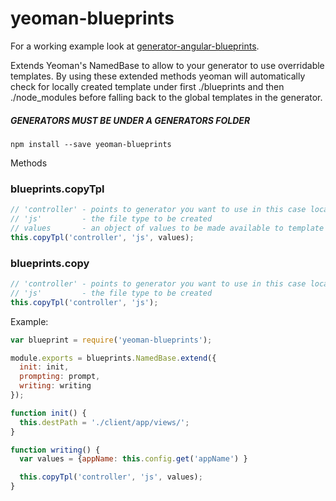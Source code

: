 # yeoman-blueprints

For a working example look at [generator-angular-blueprints](https://github.com/deebloo/generator-angular-blueprint).

Extends Yeoman's NamedBase to allow to your generator to use overridable templates.
By using these extended methods yeoman will automatically check for locally created template under first ./blueprints and then ./node_modules before falling back to the global templates in the generator.

##### GENERATORS MUST BE UNDER A GENERATORS FOLDER 

```
npm install --save yeoman-blueprints
```

Methods

### blueprints.copyTpl
```js
// 'controller' - points to generator you want to use in this case located under generators/controller/
// 'js'         - the file type to be created
// values       - an object of values to be made available to template
this.copyTpl('controller', 'js', values);
```

### blueprints.copy
```js
// 'controller' - points to generator you want to use in this case located under generators/controller/
// 'js'         - the file type to be created
this.copyTpl('controller', 'js');
```

Example:
```js
var blueprint = require('yeoman-blueprints');

module.exports = blueprints.NamedBase.extend({
  init: init,
  prompting: prompt,
  writing: writing
});

function init() {
  this.destPath = './client/app/views/';
}

function writing() {
  var values = {appName: this.config.get('appName') }

  this.copyTpl('controller', 'js', values);
}
```

